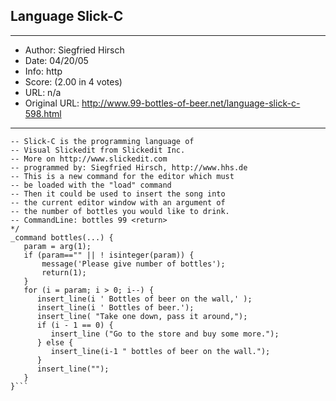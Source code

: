 
## Language Slick-C ##
---
- Author: Siegfried Hirsch
- Date: 04/20/05
- Info: http
- Score:  (2.00 in 4 votes)
- URL: n/a
- Original URL: http://www.99-bottles-of-beer.net/language-slick-c-598.html
---

```/* 99 Bottles of Beer in Slick-C
-- Slick-C is the programming language of
-- Visual Slickedit from Slickedit Inc.
-- More on http://www.slickedit.com
-- programmed by: Siegfried Hirsch, http://www.hhs.de
-- This is a new command for the editor which must
-- be loaded with the "load" command
-- Then it could be used to insert the song into
-- the current editor window with an argument of
-- the number of bottles you would like to drink.
-- CommandLine: bottles 99 <return>
*/
_command bottles(...) {
   param = arg(1);
   if (param=="" || ! isinteger(param)) {
       message('Please give number of bottles');
       return(1);
   }
   for (i = param; i > 0; i--) {
      insert_line(i ' Bottles of beer on the wall,' );
      insert_line(i ' Bottles of beer.');
      insert_line( "Take one down, pass it around,");
      if (i - 1 == 0) {
         insert_line ("Go to the store and buy some more.");
      } else {
         insert_line(i-1 " bottles of beer on the wall.");
      }
      insert_line("");
   }
}```